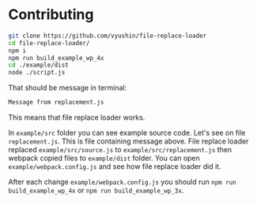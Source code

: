 # Contributing

```bash
git clone https://github.com/vyushin/file-replace-loader
cd file-replace-loader/
npm i
npm run build_example_wp_4x
cd ./example/dist
node ./script.js
```

That should be message in terminal:

```bash
Message from replacement.js
```

This means that file replace loader works.

In `example/src` folder you can see example source code. Let's see on file `replacement.js`. 
This is file containing message above. File replace loader replaced `example/src/source.js` to `example/src/replacement.js` then webpack copied files to `example/dist` folder.
You can open `example/webpack.config.js` and see how file replace loader did it.

After each change `example/webpack.config.js` you should run `npm run build_example_wp_4x` or `npm run build_example_wp_3x`.
